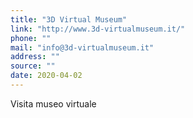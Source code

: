 ```yaml
---
title: "3D Virtual Museum"
link: "http://www.3d-virtualmuseum.it/"
phone: ""
mail: "info@3d-virtualmuseum.it"
address: ""
source: ""
date: 2020-04-02
---
```


Visita museo virtuale
